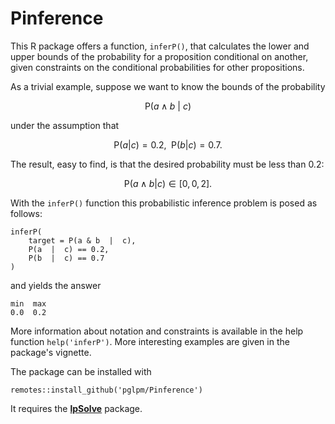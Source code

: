 # Pinference

This R package offers a function, `inferP()`, that calculates the lower and upper bounds of the probability for a proposition conditional on another, given constraints on the conditional probabilities for other propositions.

As a trivial example, suppose we want to know the bounds of the probability

$$
\mathrm{P}(a \land b\  \vert\  c)
$$

under the assumption that

$$
\mathrm{P}(a  \vert  c) = 0.2  ,\enspace
\mathrm{P}(b  \vert  c) = 0.7  .
$$

The result, easy to find, is that the desired probability must be less than $0.2$:

$$
\mathrm{P}(a \land b  \vert  c) \in [0, 0,2]  .
$$

With the `inferP()` function this probabilistic inference problem is posed as follows:
```
inferP(
    target = P(a & b  |  c),
    P(a  |  c) == 0.2,
    P(b  |  c) == 0.7
)
```
and yields the answer
```
min  max
0.0  0.2
```

More information about notation and constraints is available in the help function `help('inferP')`. More interesting examples are given in the package's vignette.

The package can be installed with
```
remotes::install_github('pglpm/Pinference')
```

It requires the [**lpSolve**](https://cran.r-project.org/package=lpSolve) package.

